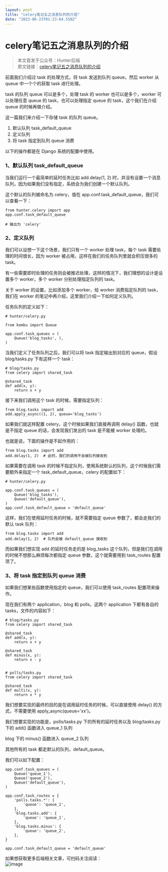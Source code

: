 ```yaml
---
layout: post
title: "celery笔记五之消息队列的介绍"
date: "2023-06-23T01:23:04.550Z"
---
```

celery笔记五之消息队列的介绍
=================

> 本文首发于公众号：Hunter后端  
> 原文链接：[celery笔记五之消息队列的介绍](https://mp.weixin.qq.com/s/fw7b1Gha0XpTYuCg3aZcWA)

前面我们介绍过 task 的处理方式，将 task 发送到队列 queue，然后 worker 从 queue 中一个个的获取 task 进行处理。

task 的队列 queue 可以是多个，处理 task 的 worker 也可以是多个，worker 可以处理任意 queue 的 task，也可以处理指定 queue 的 task，这个我们在介绍 queue 的时候再做介绍。

这一篇我们来介绍一下存储 task 的队列 queue。

1.  默认队列 task\_default\_queue
2.  定义队列
3.  将 task 指定到队列 queue 消费

以下的操作都是在 Django 系统的配置中使用。

### 1、默认队列 task\_default\_queue

当我们运行一个最简单的延时任务比如 add.delay(1, 2) 时，并没有设置一个消息队列，因为如果我们没有指定，系统会为我们创建一个默认队列。

这个默认的队列被命名为 celery，值在 app.conf.task\_default\_queue，我们可以查看一下：

    from hunter.celery import app
    app.conf.task_default_queue
    
    # 输出为 'celery'
    

### 2、定义队列

我们可以设想一下这个场景，我们只有一个 worker 处理 task，每个 task 需要处理的时间很长，因为 worker 被占用，这样在我们的任务队列里就会积压很多的 task。

有一些需要即时处理的任务则会被推迟处理，这样的情况下，我们理想的设计是设置多个 worker，多个 worker 分别处理指定队列的 task。

关于 worker 的设置，比如添加多个 worker，给 worker 消费指定队列的 task，我们在 worker 的笔记中再介绍，这里我们介绍一下如何定义队列。

任务队列的定义如下：

    # hunter/celery.py
    
    from kombu import Queue
    
    app.conf.task_queues = (
        Queue('blog_tasks', ),
    )
    

当我们定义了任务队列之后，我们可以将 task 指定输出到对应的 queue，假设 blog/tasks.py 下有这样一个 task：

    # blog/tasks.py
    from celery import shared_task
    
    @shared_task
    def add(x, y):
        return x + y
    

接下来我们调用这个 task 的时候，需要指定队列：

    from blog.tasks import add
    add.apply_async((1, 2), queue='blog_tasks')
    

如果我们就这样配置 celery，这个时候如果我们直接再调用 delay() 函数，也就是不指定 queue 的话，会发现我们发出的 task 是不能被 worker 处理的。

也就是说，下面的操作是不起作用的：

    from blog.tasks import add
    add.delay(1, 2)  # 此时，我们的调用不会被队列接收到
    

如果需要在调用 task 的时候不指定队列，使用系统默认的队列，这个时候我们需要额外来指定一个 task\_default\_queue，celery 的配置如下：

    # hunter/celery.py
    
    app.conf.task_queues = (
        Queue('blog_tasks'),
        Queue('default_queue'),
    )
    app.conf.task_default_queue = 'default_queue'
    

这样，我们在使用延时任务的时候，就不需要指定 queue 参数了，都会走我们的默认 task 队列：

    from blog.tasks import add
    add.delay(1, 2)  # 队列会被 default_queue 接收到
    

而如果我们想实现 add 的延时任务走的是 blog\_tasks 这个队列，但是我们在调用的时候不想那么麻烦每次都指定 queue 参数，这个就需要用到 task\_routes 配置项了。

### 3、将 task 指定到队列 queue 消费

如果我们想某些函数使用指定的 queue，我们可以使用 task\_routes 配置项来操作。

现在我们有两个 application，blog 和 polls，这两个 application 下都有各自的 tasks，文件的内容如下：

    # blog/tasks.py
    from celery import shared_task
    
    @shared_task
    def add(x, y):
        return x + y
    
    @shared_task
    def minus(x, y):
        return x - y
    

    # polls/tasks.py
    from celery import shared_task
    
    @shared_task
    def multi(x, y):
        return x * y
    

我们想要实现的最终的目的是在调用延时任务的时候，可以直接使用 delay() 的方式，不需要使用 apply\_async(queue='xx')。

我们想要实现的功能是，polls/tasks.py 下的所有的延时任务以及 blog/tasks.py 下的 add() 函数进入 queue\_1 队列

blog 下的 minus() 函数进入 queue\_2 队列

其他所有的 task 都走默认的队列，default\_queue。

我们可以如下配置：

    app.conf.task_queues = (
        Queue('queue_1'),
        Queue('queue_2'),
        Queue('default_queue'),
    )
    
    app.conf.task_routes = {
        'polls.tasks.*': {
            'queue': 'queue_1',
        },
        'blog.tasks.add': {
            'queue': 'queue_1',
        },
        'blog.tasks.minus': {
            'queue': 'queue_2',
        },
    }
    
    app.conf.task_default_queue = 'default_queue'
    

如果想获取更多后端相关文章，可扫码关注阅读：  
![image](https://img2023.cnblogs.com/blog/1298097/202306/1298097-20230621234257436-1124610466.png)